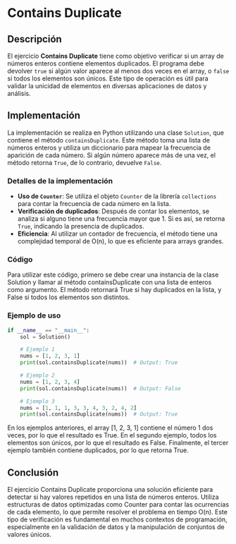 # Contains Duplicate

## Descripción

El ejercicio **Contains Duplicate** tiene como objetivo verificar si un array de números enteros contiene elementos duplicados. El programa debe devolver `true` si algún valor aparece al menos dos veces en el array, o `false` si todos los elementos son únicos. Este tipo de operación es útil para validar la unicidad de elementos en diversas aplicaciones de datos y análisis.

## Implementación

La implementación se realiza en Python utilizando una clase `Solution`, que contiene el método `containsDuplicate`. Este método toma una lista de números enteros y utiliza un diccionario para mapear la frecuencia de aparición de cada número. Si algún número aparece más de una vez, el método retorna `True`, de lo contrario, devuelve `False`.

### Detalles de la implementación

- **Uso de `Counter`**: Se utiliza el objeto `Counter` de la librería `collections` para contar la frecuencia de cada número en la lista.
- **Verificación de duplicados**: Después de contar los elementos, se analiza si alguno tiene una frecuencia mayor que 1. Si es así, se retorna `True`, indicando la presencia de duplicados.
- **Eficiencia**: Al utilizar un contador de frecuencia, el método tiene una complejidad temporal de O(n), lo que es eficiente para arrays grandes.

### Código

Para utilizar este código, primero se debe crear una instancia de la clase Solution y llamar al método containsDuplicate con una lista de enteros como argumento. El método retornará True si hay duplicados en la lista, y False si todos los elementos son distintos.

### Ejemplo de uso

```python
if __name__ == "__main__":
    sol = Solution()

    # Ejemplo 1
    nums = [1, 2, 3, 1]
    print(sol.containsDuplicate(nums))  # Output: True

    # Ejemplo 2
    nums = [1, 2, 3, 4]
    print(sol.containsDuplicate(nums))  # Output: False

    # Ejemplo 3
    nums = [1, 1, 1, 3, 3, 4, 3, 2, 4, 2]
    print(sol.containsDuplicate(nums))  # Output: True
```

En los ejemplos anteriores, el array [1, 2, 3, 1] contiene el número 1 dos veces, por lo que el resultado es True. En el segundo ejemplo, todos los elementos son únicos, por lo que el resultado es False. Finalmente, el tercer ejemplo también contiene duplicados, por lo que retorna True.

## Conclusión

El ejercicio Contains Duplicate proporciona una solución eficiente para detectar si hay valores repetidos en una lista de números enteros. Utiliza estructuras de datos optimizadas como Counter para contar las ocurrencias de cada elemento, lo que permite resolver el problema en tiempo O(n). Este tipo de verificación es fundamental en muchos contextos de programación, especialmente en la validación de datos y la manipulación de conjuntos de valores únicos.
